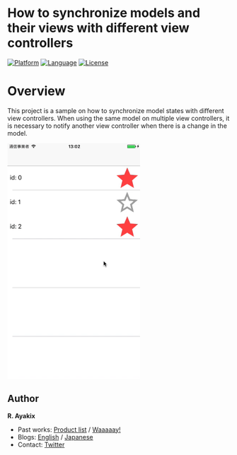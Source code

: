 How to synchronize models and their views with different view controllers
===========

[![Platform](http://img.shields.io/badge/platform-ios-blue.svg?style=flat
)](https://developer.apple.com/iphone/index.action)
[![Language](http://img.shields.io/badge/language-swift-brightgreen.svg?style=flat
)](https://developer.apple.com/swift)
[![License](http://img.shields.io/badge/license-MIT-lightgrey.svg?style=flat
)](http://mit-license.org)

# Overview
This project is a sample on how to synchronize model states with different view controllers.
When using the same model on multiple view controllers, it is necessary to notify another view controller when there is a change in the model.

<img src="https://github.com/ayakix/Synchronize-Model/raw/master/images/animation.gif" alt="animation" width="300">

## Author

**R. Ayakix**

- Past works: [Product list](http://ayakix.com/) / [Waaaaay!](http://waaaaay.com/)
- Blogs: [English](https://medium.com/@Ayakix) / [Japanese](http://blog.ayakix.com/)
- Contact: [Twitter](https://twitter.com/ayakix)
